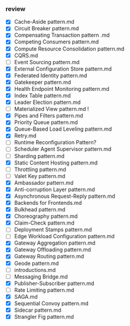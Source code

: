 ### review
- [x] Cache-Aside pattern.md
- [x] Circuit Breaker pattern.md
- [x] Compensating Transaction pattern .md
- [x] Competing Consumers pattern.md
- [x] Compute Resource Consolidation pattern.md
- [x] CQRS.md
- [ ] Event Sourcing pattern.md
- [x] External Configuration Store pattern.md
- [x] Federated Identity pattern.md
- [x] Gatekeeper pattern.md
- [x] Health Endpoint Monitoring pattern.md
- [x] Index Table pattern.md
- [x] Leader Election pattern.md  
- [ ] Materialized View pattern.md ! 
- [x] Pipes and Filters pattern.md
- [x] Priority Queue pattern.md
- [x] Queue-Based Load Leveling pattern.md
- [x] Retry.md
- [ ] Runtime Reconfiguration Pattern?
- [ ] Scheduler Agent Supervisor pattern.md
- [ ] Sharding pattern.md
- [x] Static Content Hosting pattern.md
- [ ] Throttling pattern.md
- [ ] Valet Key pattern.md
- [x] Ambassador pattern.md
- [x] Anti-corruption Layer pattern.md
- [x] Asynchronous Request-Reply pattern.md
- [x] Backends for Frontends.md
- [x] Bulkhead pattern.md
- [x] Choreography pattern.md
- [x] Claim-Check pattern.md
- [ ] Deployment Stamps pattern.md
- [ ] Edge Workload Configuration pattern.md
- [x] Gateway Aggregation pattern.md
- [x] Gateway Offloading pattern.md
- [x] Gateway Routing pattern.md
- [x] Geode pattern.md
- [ ] introductions.md
- [ ] Messaging Bridge.md
- [x] Publisher-Subscriber pattern.md
- [ ] Rate Limiting pattern.md
- [x] SAGA.md
- [x] Sequential Convoy pattern.md
- [x] Sidecar pattern.md
- [x] Strangler Fig pattern.md